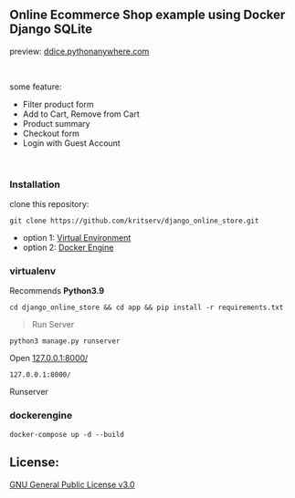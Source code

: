 ## Online Ecommerce Shop example using Docker Django SQLite

preview: [ddice.pythonanywhere.com](https://ddice.pythonanywhere.com/)

<br>

some feature: 

- Filter product form
- Add to Cart, Remove from Cart
- Product summary
- Checkout form
- Login with Guest Account

<br>

### Installation

clone this repository:

```
git clone https://github.com/kritserv/django_online_store.git
```

- option 1: <a href="#virtualenv">Virtual Environment</a>
- option 2: <a href="#dockerengine">Docker Engine</a>


### virtualenv

Recommends **Python3.9**

```
cd django_online_store && cd app && pip install -r requirements.txt
```

> Run Server

```
python3 manage.py runserver
```

Open <a href="https://127.0.0.1:8000">127.0.0.1:8000/</a>

```
127.0.0.1:8000/
```

Runserver

### dockerengine

```
docker-compose up -d --build
```

## License:

[GNU General Public License v3.0](LICENSE)
